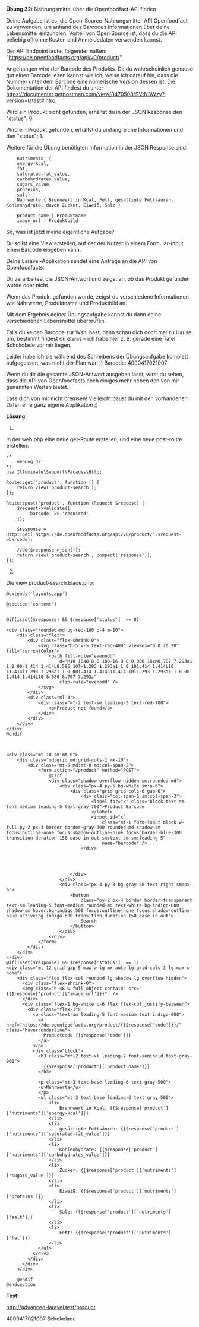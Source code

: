 **Übung 32:** Nahrungsmittel über die Openfoodfact-API finden

Deine Aufgabe ist es, die Open-Source-Nahrungsmittel-API Openfoodfact zu verwenden, um anhand des Barcodes Informationen über deine Lebensmittel einzuholen. Vorteil von Open Source ist, dass du die API beliebig oft ohne Kosten und Anmeldedaten verwenden kannst. 

Der API Endpoint lautet folgendermaßen: "https://de.openfoodfacts.org/api/v0/product/". 

Angehangen wird der Barcode des Produkts. Da du wahrscheinlich genauso gut einen Barcode lesen kannst wie ich, weise ich darauf hin, dass die Nummer unter dem Barcode eine numerische Version dessen ist. Die Dokumentation der API findest du unter https://documenter.getpostman.com/view/8470508/SVtN3Wzy?version=latest#intro.

Wird ein Produkt nicht gefunden, erhältst du in der JSON Response den "status": 0. 

Wird ein Produkt gefunden, erhältst du umfangreiche Informationen und den    "status": 1. 

Weitere für die Übung benötigten Information in der JSON Response sind:
```
    nutriments: { 
    energy-kcal, 
    fat, 
    saturated-fat_value, 
    carbohydrates_value, 
    sugars_value, 
    proteins, 
    salt} |
    Nährwerte { Brennwert in Kcal, Fett, gesättigte Fettsäuren, Kohlenhydrate, davon Zucker, Eiweiß, Salz }
	
    product_name | Produktname
    image_url | Produktbild
```

So, was ist jetzt meine eigentliche Aufgabe? 

Du sollst eine View erstellen, auf der der Nutzer in einem Formular-Input einen Barcode eingeben kann. 

Deine Laravel-Applikation sendet eine Anfrage an die API von Openfoodfacts. 

Du verarbeitest die JSON-Antwort und zeigst an, ob das Produkt gefunden wurde oder nicht. 

Wenn das Produkt gefunden wurde, zeigst du verschiedene Informationen wie Nährwerte, Produktname und Produktbild an.

Mit dem Ergebnis deiner Übungsaufgabe kannst du dann deine verschiedenen Lebensmittel überprüfen. 

Falls du keinen Barcode zur Wahl hast, dann schau dich doch mal zu Hause um, bestimmt findest du etwas – ich habe hier z. B. gerade eine Tafel Schokolade vor mir liegen. 

Leider habe ich sie während des Schreibens der Übungsaufgabe komplett aufgegessen, was nicht der Plan war. ;) Barcode: 4000417021007

Wenn du dir die gesamte JSON-Antwort ausgeben lässt, wirst du sehen, dass die API von Openfoodfacts noch einiges mehr neben den von mir genannten Werten bietet. 


Lass dich von mir nicht bremsen! Vielleicht baust du mit den vorhandenen Daten eine ganz eigene Applikation ;)


**Lösung**:


1.
In der web.php eine neue get-Route erstellen,
und eine neue post-route erstellen:

```
/* 
	uebung_32:
*/
use Illuminate\Support\Facades\Http;

Route::get('product', function () {
    return view('product-search');
});

Route::post('product', function (Request $request) {
    $request->validate([
        'barcode' => 'required',
    ]);

    $response = Http::get('https://de.openfoodfacts.org/api/v0/product/'.$request->barcode);
    
	//dd($response->json());
    return view('product-search', compact('response'));
});

```

2. 
Die view  product-search.blade.php:

```
@extends('layouts.app')

@section('content')


@if(isset($response) && $response['status']  == 0)

<div class="rounded-md bg-red-100 p-4 m-10">
    <div class="flex">
        <div class="flex-shrink-0">
            <svg class="h-5 w-5 text-red-400" viewBox="0 0 20 20" fill="currentColor">
                <path fill-rule="evenodd"
                    d="M10 18a8 8 0 100-16 8 8 0 000 16zM8.707 7.293a1 1 0 00-1.414 1.414L8.586 10l-1.293 1.293a1 1 0 101.414 1.414L10 11.414l1.293 1.293a1 1 0 001.414-1.414L11.414 10l1.293-1.293a1 1 0 00-1.414-1.414L10 8.586 8.707 7.293z"
                    clip-rule="evenodd" />
            </svg>
        </div>
        <div class="ml-3">
            <div class="mt-2 text-sm leading-5 text-red-700">
                <p>Product not found</p>
            </div>
        </div>
    </div>
</div>
@endif



<div class="mt-10 sm:mt-0">
    <div class="md:grid md:grid-cols-1 mx-10">
        <div class="mt-5 md:mt-0 md:col-span-2">
            <form action="/product" method="POST">
                @csrf
                <div class="shadow overflow-hidden sm:rounded-md">
                    <div class="px-4 py-5 bg-white sm:p-6">
                        <div class="grid grid-cols-6 gap-6">
                            <div class="col-span-6 sm:col-span-3">
                                <label for="x" class="block text-sm font-medium leading-5 text-gray-700">Product Barcode
                                </label>
                                <input id="x"
                                    class="mt-1 form-input block w-full py-2 px-3 border border-gray-300 rounded-md shadow-sm focus:outline-none focus:shadow-outline-blue focus:border-blue-300 transition duration-150 ease-in-out sm:text-sm sm:leading-5"
                                    name="barcode" />
                            </div>




                        </div>
                    </div>
                    <div class="px-4 py-3 bg-gray-50 text-right sm:px-6">
                        <button
                            class="py-2 px-4 border border-transparent text-sm leading-5 font-medium rounded-md text-white bg-indigo-600 shadow-sm hover:bg-indigo-500 focus:outline-none focus:shadow-outline-blue active:bg-indigo-600 transition duration-150 ease-in-out">
                            Search
                        </button>
                    </div>
                </div>
            </form>
        </div>
    </div>
</div>
@if(isset($response) && $response['status']  == 1)
<div class="mt-12 grid gap-5 max-w-lg mx-auto lg:grid-cols-3 lg:max-w-none">
    <div class="flex flex-col rounded-lg shadow-lg overflow-hidden">
      <div class="flex-shrink-0">
      <img class="h-48 w-full object-contain" src="{{$response['product']['image_url']}}"  />
      </div>
      <div class="flex-1 bg-white p-6 flex flex-col justify-between">
        <div class="flex-1">
          <p class="text-sm leading-5 font-medium text-indigo-600">
            <a href="https://de.openfoodfacts.org/product/{{$response['code']}}/" class="hover:underline">
              Productcode {{$response['code']}}
            </a>
          </p>
          <div class="block">
            <h3 class="mt-2 text-xl leading-7 font-semibold text-gray-900">
              {{$response['product']['product_name']}}
            </h3>

            <p class="mt-3 text-base leading-6 text-gray-500">
            <u>Nährwerte</u>
            </p>
            <ul class="mt-3 text-base leading-6 text-gray-500">
                <li>
                    Brennwert in Kcal: {{$response['product']['nutriments']['energy-kcal']}}
                </li>
                <li>
                    gesättigte Fettsäuren: {{$response['product']['nutriments']['saturated-fat_value']}}
                </li>
                <li>
                    Kohlenhydrate: {{$response['product']['nutriments']['carbohydrates_value']}}
                </li>
                <li>
                    Zucker: {{$response['product']['nutriments']['sugars_value']}}
                </li>
                <li>
                    Eiweiß: {{$response['product']['nutriments']['proteins']}}
                </li>
                <li>
                    Salz: {{$response['product']['nutriments']['salt']}}
                </li>
                <li>
                    Fett: {{$response['product']['nutriments']['fat']}}
                </li>
            </ul>
          </div>
        </div>
      </div>
    </div>

    @endif
@endsection
```

**Test:**

http://advanced-laravel.test/product

4000417021007
Schokolade
